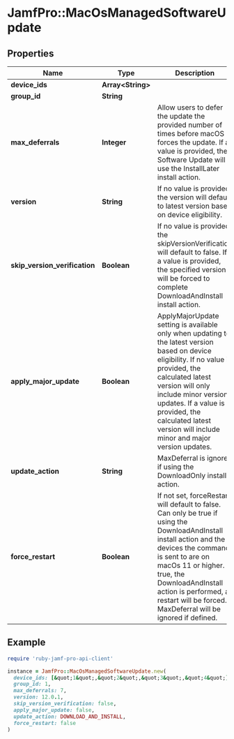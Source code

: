 # JamfPro::MacOsManagedSoftwareUpdate

## Properties

| Name | Type | Description | Notes |
| ---- | ---- | ----------- | ----- |
| **device_ids** | **Array&lt;String&gt;** |  | [optional] |
| **group_id** | **String** |  | [optional] |
| **max_deferrals** | **Integer** | Allow users to defer the update the provided number of times before macOS forces the update. If a value is provided, the Software Update will use the InstallLater install action. | [optional] |
| **version** | **String** | If no value is provided, the version will default to latest version based on device eligibility. | [optional] |
| **skip_version_verification** | **Boolean** | If no value is provided, the skipVersionVerification will default to false. If a value is provided, the specified version will be forced to complete DownloadAndInstall install action. | [optional][default to false] |
| **apply_major_update** | **Boolean** | ApplyMajorUpdate setting is available only when updating to the latest version based on device eligibility. If no value is provided, the calculated latest version will only include minor version updates. If a value is provided, the calculated latest version will include minor and major version updates. | [optional][default to false] |
| **update_action** | **String** | MaxDeferral is ignored if using the DownloadOnly install action. | [optional] |
| **force_restart** | **Boolean** | If not set, forceRestart will default to false. Can only be true if using the DownloadAndInstall install action and the devices the command is sent to are on macOs 11 or higher. If true, the DownloadAndInstall action is performed, a restart will be forced. MaxDeferral will be ignored if defined.  | [optional][default to false] |

## Example

```ruby
require 'ruby-jamf-pro-api-client'

instance = JamfPro::MacOsManagedSoftwareUpdate.new(
  device_ids: [&quot;1&quot;,&quot;2&quot;,&quot;3&quot;,&quot;4&quot;],
  group_id: 1,
  max_deferrals: 7,
  version: 12.0.1,
  skip_version_verification: false,
  apply_major_update: false,
  update_action: DOWNLOAD_AND_INSTALL,
  force_restart: false
)
```

